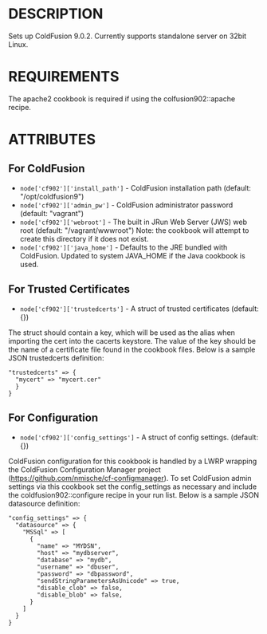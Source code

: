 DESCRIPTION
===========

Sets up ColdFusion 9.0.2. Currently supports standalone server on 32bit Linux.

REQUIREMENTS
============

The apache2 cookbook is required if using the colfusion902::apache recipe.

ATTRIBUTES
==========

For ColdFusion
--------------

* `node['cf902']['install_path']` - ColdFusion installation path (default: "/opt/coldfusion9")
* `node['cf902']['admin_pw']` - ColdFusion administrator password (default: "vagrant")
* `node['cf902']['webroot']` - The built in JRun Web Server (JWS) web root (default: "/vagrant/wwwroot") 
  Note: the cookbook will attempt to create this directory if it does not exist.
* `node['cf902']['java_home']` - Defaults to the JRE bundled with ColdFusion. Updated to system JAVA_HOME if the Java cookbook is used.


For Trusted Certificates
------------------------

* `node['cf902']['trustedcerts']` - A struct of trusted certificates (default: {})

The struct should contain a key, which will be used as the alias when importing the cert
into the cacerts keystore. The value of the key should be the name of a certificate file
found in the cookbook files. Below is a sample JSON trustedcerts definition:

    "trustedcerts" => {
      "mycert" => "mycert.cer"
      }
    }


For Configuration
------------------------

* `node['cf902']['config_settings']` - A struct of config settings. (default: {})

ColdFusion configuration for this cookbook is handled by a LWRP wrapping the 
ColdFusion Configuration Manager project (https://github.com/nmische/cf-configmanager). 
To set ColdFusion admin settings via this cookbook set the config_settings as necessary
and include the coldfusion902::configure recipe in your run list. Below is a sample
JSON datasource definition:

    "config_settings" => {
      "datasource" => {
        "MSSql" => [
          {
            "name" => "MYDSN",
            "host" => "mydbserver",
            "database" => "mydb",
            "username" => "dbuser",
            "password" => "dbpassword",
            "sendStringParametersAsUnicode" => true,
            "disable_clob" => false,
            "disable_blob" => false,
          }
        ]
      }
    }
  